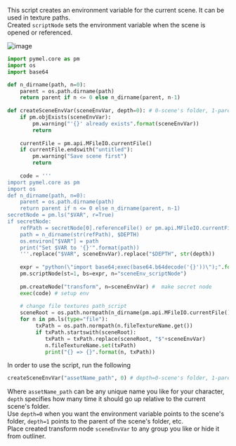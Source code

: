 This script creates an environment variable for the current scene. It can be used in texture paths.<br>
Created `scriptNode` sets the environment variable when the scene is opened or referenced.

![image](https://github.com/azagoruyko/mayaSceneEnvVar/assets/9614751/6bbd7786-a437-4583-9c86-467da324a3bb)

```python
import pymel.core as pm
import os
import base64

def n_dirname(path, n=0):
    parent = os.path.dirname(path)
    return parent if n <= 0 else n_dirname(parent, n-1)
    
def createSceneEnvVar(sceneEnvVar, depth=0): # 0-scene's folder, 1-parent folder, etc
    if pm.objExists(sceneEnvVar):
        pm.warning("'{}' already exists".format(sceneEnvVar))
        return
    
    currentFile = pm.api.MFileIO.currentFile()
    if currentFile.endswith("untitled"):
        pm.warning("Save scene first")        
        return
        
    code = '''
import pymel.core as pm
import os
def n_dirname(path, n=0):
    parent = os.path.dirname(path)
    return parent if n <= 0 else n_dirname(parent, n-1)
secretNode = pm.ls("$VAR", r=True)
if secretNode:
    refPath = secretNode[0].referenceFile() or pm.api.MFileIO.currentFile()
    path = n_dirname(str(refPath), $DEPTH)
    os.environ["$VAR"] = path
    print("Set $VAR to '{}'".format(path))
    '''.replace("$VAR", sceneEnvVar).replace("$DEPTH", str(depth))
        
    expr = "python(\"import base64;exec(base64.b64decode('{}'))\");".format(base64.b64encode(code))
    pm.scriptNode(st=1, bs=expr, n="sceneEnv_scriptNode")
        
    pm.createNode("transform", n=sceneEnvVar) #  make secret node
    exec(code) # setup env
        
    # change file textures path_script
    sceneRoot = os.path.normpath(n_dirname(pm.api.MFileIO.currentFile(), depth))
    for n in pm.ls(type="file"):
         txPath = os.path.normpath(n.fileTextureName.get())
         if txPath.startswith(sceneRoot):
            txPath = txPath.replace(sceneRoot, "$"+sceneEnvVar)
            n.fileTextureName.set(txPath)
            print("{} => {}".format(n, txPath))
```

In order to use the script, run the following
```python
createSceneEnvVar("assetName_path", 0) # depth=0-scene's folder, 1-parent folder, etc
```
Where `assetName_path` can be any unique name you like for your character, `depth` specifies how many time it should go up relative to the current scene's folder.<br>
Use `depth=0` when you want the environment variable points to the scene's folder, `depth=1` points to the parent of the scene's folder, etc.<br>
Place created transform node `sceneEnvVar` to any group you like or hide it from outliner.
